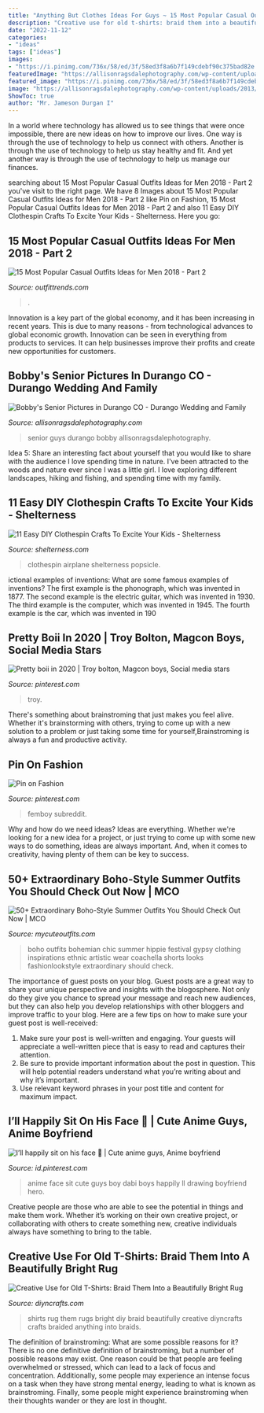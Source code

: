 ```yaml
---
title: "Anything But Clothes Ideas For Guys ~ 15 Most Popular Casual Outfits Ideas For Men 2018"
description: "Creative use for old t-shirts: braid them into a beautifully bright rug"
date: "2022-11-12"
categories:
- "ideas"
tags: ["ideas"]
images:
- "https://i.pinimg.com/736x/58/ed/3f/58ed3f8a6b7f149cdebf90c375bad82e.jpg"
featuredImage: "https://allisonragsdalephotography.com/wp-content/uploads/2013/11/allisonragsdalephotography-8635.jpg"
featured_image: "https://i.pinimg.com/736x/58/ed/3f/58ed3f8a6b7f149cdebf90c375bad82e.jpg"
image: "https://allisonragsdalephotography.com/wp-content/uploads/2013/11/allisonragsdalephotography-8635.jpg"
ShowToc: true
author: "Mr. Jameson Durgan I"
---
```



In a world where technology has allowed us to see things that were once impossible, there are new ideas on how to improve our lives. One way is through the use of technology to help us connect with others. Another is through the use of technology to help us stay healthy and fit. And yet another way is through the use of technology to help us manage our finances.

	

		
searching about 15 Most Popular Casual Outfits Ideas for Men 2018 - Part 2 you've visit to the right page. We have 8 Images about 15 Most Popular Casual Outfits Ideas for Men 2018 - Part 2 like Pin on Fashion, 15 Most Popular Casual Outfits Ideas for Men 2018 - Part 2 and also 11 Easy DIY Clothespin Crafts To Excite Your Kids - Shelterness. Here you go:
		
    
## 15 Most Popular Casual Outfits Ideas For Men 2018 - Part 2

<img loading=lazy src="https://www.outfittrends.com/wp-content/uploads/2015/02/0c6901ab89e5360ca89ee38988cac8db.jpg" onerror="this.onerror=null;this.src='https://tse3.mm.bing.net/th?id=OIP.F_BWoH1NXVyHZlES8vT6pgHaMC&amp;pid=15.1';" alt="15 Most Popular Casual Outfits Ideas for Men 2018 - Part 2">

_Source: outfittrends.com_

>. 

	

Innovation is a key part of the global economy, and it has been increasing in recent years. This is due to many reasons - from technological advances to global economic growth. Innovation can be seen in everything from products to services. It can help businesses improve their profits and create new opportunities for customers.

    
## Bobby&#039;s Senior Pictures In Durango CO - Durango Wedding And Family

<img loading=lazy src="https://allisonragsdalephotography.com/wp-content/uploads/2013/11/allisonragsdalephotography-8635.jpg" onerror="this.onerror=null;this.src='https://tse3.mm.bing.net/th?id=OIP.drfe3TmMdbgQNVTxWYe_agHaLI&amp;pid=15.1';" alt="Bobby&#039;s Senior Pictures in Durango CO - Durango Wedding and Family">

_Source: allisonragsdalephotography.com_

>senior guys durango bobby allisonragsdalephotography. 

	

Idea 5: Share an interesting fact about yourself that you would like to share with the audience
I love spending time in nature. I've been attracted to the woods and nature ever since I was a little girl. I love exploring different landscapes, hiking and fishing, and spending time with my family.

    
## 11 Easy DIY Clothespin Crafts To Excite Your Kids - Shelterness

<img loading=lazy src="https://i.shelterness.com/2017/01/easy-diy-clothespin-crafts-to-excite-your-kids-8.jpg" onerror="this.onerror=null;this.src='https://tse2.mm.bing.net/th?id=OIP.ypvbWnhKihM6ZTmRRDDwvAHaLH&amp;pid=15.1';" alt="11 Easy DIY Clothespin Crafts To Excite Your Kids - Shelterness">

_Source: shelterness.com_

>clothespin airplane shelterness popsicle. 

	

ictional examples of inventions: What are some famous examples of inventions?
The first example is the phonograph, which was invented in 1877. The second example is the electric guitar, which was invented in 1930. The third example is the computer, which was invented in 1945. The fourth example is the car, which was invented in 190
    
## Pretty Boii In 2020 | Troy Bolton, Magcon Boys, Social Media Stars

<img loading=lazy src="https://i.pinimg.com/736x/86/94/2d/86942da7b58c920b0baa2f4a06b22718.jpg" onerror="this.onerror=null;this.src='https://tse2.mm.bing.net/th?id=OIP.fwp9qmFCn7v1N6__30m7swHaMG&amp;pid=15.1';" alt="Pretty boii in 2020 | Troy bolton, Magcon boys, Social media stars">

_Source: pinterest.com_

>troy. 

	

There's something about brainstroming that just makes you feel alive. Whether it's brainstorming with others, trying to come up with a new solution to a problem or just taking some time for yourself,Brainstroming is always a fun and productive activity.

    
## Pin On Fashion

<img loading=lazy src="https://i.pinimg.com/736x/5e/3b/59/5e3b5986b7bc0cf26f398f4a27d96c49.jpg" onerror="this.onerror=null;this.src='https://tse3.mm.bing.net/th?id=OIP._cY37apjOJGwLoZoYrtdAgAAAA&amp;pid=15.1';" alt="Pin on Fashion">

_Source: pinterest.com_

>femboy subreddit. 

	

Why and how do we need ideas?
Ideas are everything. Whether we're looking for a new idea for a project, or just trying to come up with some new ways to do something, ideas are always important. And, when it comes to creativity, having plenty of them can be key to success.

    
## 50+ Extraordinary Boho-Style Summer Outfits You Should Check Out Now | MCO

<img loading=lazy src="https://mycuteoutfits.com/wp-content/uploads/2017/07/0def7b84e1fcc8c29d3c6d15a2d055be.jpg" onerror="this.onerror=null;this.src='https://tse3.mm.bing.net/th?id=OIP.J20oNHi5PDZbKs1vdg4zYQHaLH&amp;pid=15.1';" alt="50+ Extraordinary Boho-Style Summer Outfits You Should Check Out Now | MCO">

_Source: mycuteoutfits.com_

>boho outfits bohemian chic summer hippie festival gypsy clothing inspirations ethnic artistic wear coachella shorts looks fashionlookstyle extraordinary should check. 

	

The importance of guest posts on your blog.
Guest posts are a great way to share your unique perspective and insights with the blogosphere. Not only do they give you chance to spread your message and reach new audiences, but they can also help you develop relationships with other bloggers and improve traffic to your blog. Here are a few tips on how to make sure your guest post is well-received: 
1. Make sure your post is well-written and engaging. Your guests will appreciate a well-written piece that is easy to read and captures their attention. 
2. Be sure to provide important information about the post in question. This will help potential readers understand what you’re writing about and why it’s important. 
3. Use relevant keyword phrases in your post title and content for maximum impact.

    
## I’ll Happily Sit On His Face 🥴 | Cute Anime Guys, Anime Boyfriend

<img loading=lazy src="https://i.pinimg.com/736x/58/ed/3f/58ed3f8a6b7f149cdebf90c375bad82e.jpg" onerror="this.onerror=null;this.src='https://tse1.mm.bing.net/th?id=OIP.0rUCP8wwwouT6shr8VY9QgHaLo&amp;pid=15.1';" alt="I’ll happily sit on his face 🥴 | Cute anime guys, Anime boyfriend">

_Source: id.pinterest.com_

>anime face sit cute guys boy dabi boys happily ll drawing boyfriend hero. 

	

Creative people are those who are able to see the potential in things and make them work. Whether it’s working on their own creative project, or collaborating with others to create something new, creative individuals always have something to bring to the table.

    
## Creative Use For Old T-Shirts: Braid Them Into A Beautifully Bright Rug

<img loading=lazy src="http://www.diyncrafts.com/wp-content/uploads/2014/11/cover3.jpg" onerror="this.onerror=null;this.src='https://tse4.mm.bing.net/th?id=OIP.bY33kc9N6xv9b430nnsR7QHaEH&amp;pid=15.1';" alt="Creative Use for Old T-Shirts: Braid Them Into a Beautifully Bright Rug">

_Source: diyncrafts.com_

>shirts rug them rugs bright diy braid beautifully creative diyncrafts crafts braided anything into braids. 

	

The definition of brainstroming: What are some possible reasons for it?
There is no one definitive definition of brainstroming, but a number of possible reasons may exist. One reason could be that people are feeling overwhelmed or stressed, which can lead to a lack of focus and concentration. Additionally, some people may experience an intense focus on a task when they have strong mental energy, leading to what is known as brainstroming. Finally, some people might experience brainstroming when their thoughts wander or they are lost in thought.

